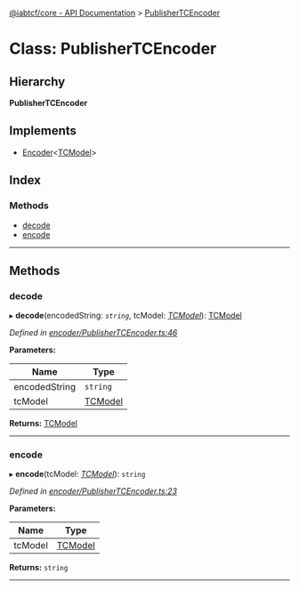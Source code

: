 [@iabtcf/core - API Documentation](../README.md) > [PublisherTCEncoder](../classes/publishertcencoder.md)

# Class: PublisherTCEncoder

## Hierarchy

**PublisherTCEncoder**

## Implements

* [Encoder](../interfaces/encoder.md)<[TCModel](tcmodel.md)>

## Index

### Methods

* [decode](publishertcencoder.md#decode)
* [encode](publishertcencoder.md#encode)

---

## Methods

<a id="decode"></a>

###  decode

▸ **decode**(encodedString: *`string`*, tcModel: *[TCModel](tcmodel.md)*): [TCModel](tcmodel.md)

*Defined in [encoder/PublisherTCEncoder.ts:46](https://github.com/chrispaterson/iabtcf-es/blob/0ed9ac2/modules/core/src/encoder/PublisherTCEncoder.ts#L46)*

**Parameters:**

| Name | Type |
| ------ | ------ |
| encodedString | `string` |
| tcModel | [TCModel](tcmodel.md) |

**Returns:** [TCModel](tcmodel.md)

___
<a id="encode"></a>

###  encode

▸ **encode**(tcModel: *[TCModel](tcmodel.md)*): `string`

*Defined in [encoder/PublisherTCEncoder.ts:23](https://github.com/chrispaterson/iabtcf-es/blob/0ed9ac2/modules/core/src/encoder/PublisherTCEncoder.ts#L23)*

**Parameters:**

| Name | Type |
| ------ | ------ |
| tcModel | [TCModel](tcmodel.md) |

**Returns:** `string`

___

